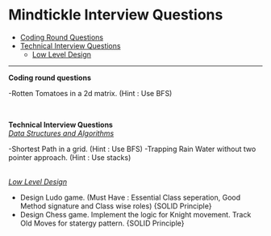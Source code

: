 # Mindtickle Interview Questions

- [Coding Round Questions](#coding)
- [Technical Interview Questions](#tech)
  - [Low Level Design](#lld)

---

<b name="coding">Coding round questions</b>
<br/>

 -Rotten Tomatoes in a 2d matrix. (Hint : Use BFS)
 
</br>

<b name="tech">Technical Interview Questions</b>
<br/>
<i><u name="dsalg">Data Structures and Algorithms</u></i>

  -Shortest Path in a grid. (Hint : Use BFS)
  -Trapping Rain Water without two pointer approach. (Hint : Use stacks)
  
<br/>
<i><u name="lld">Low Level Design</u></i>

 - Design Ludo game.  (Must Have : Essential Class seperation, Good Method signature and Class wise roles) {SOLID Principle}
 - Design Chess game. Implement the logic for Knight movement. Track Old Moves for statergy pattern. {SOLID Principle}
 
 <br/>